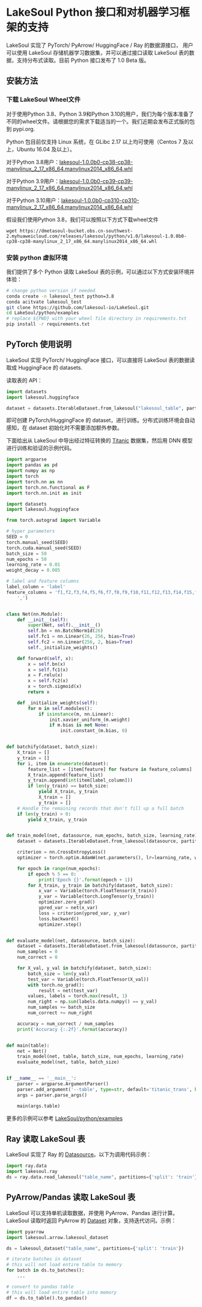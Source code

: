 # LakeSoul Python 接口和对机器学习框架的支持

LakeSoul 实现了 PyTorch/ PyArrow/ HuggingFace / Ray 的数据源接口， 用户可以使用 LakeSoul 存储机器学习数据集，并可以通过接口读取 LakeSoul 表的数据，支持分布式读取。目前 Python 接口发布了 1.0 Beta 版。

## 安装方法

### 下载 LakeSoul Wheel文件

对于使用Python 3.8、Python 3.9和Python 3.10的用户，我们为每个版本准备了不同的wheel文件。请根据您的需求下载适当的一个。我们近期会发布正式版的包到 pypi.org.

Python 包目前仅支持 Linux 系统，在 GLibc 2.17 以上均可使用（Centos 7 及以上，Ubuntu 16.04 及以上）。

对于Python
3.8用户：[lakesoul-1.0.0b0-cp38-cp38-manylinux_2_17_x86_64.manylinux2014_x86_64.whl](https://dmetasoul-bucket.obs.cn-southwest-2.myhuaweicloud.com/releases/lakesoul/python/v1.0/lakesoul-1.0.0b1-cp38-cp38-manylinux_2_17_x86_64.manylinux2014_x86_64.whl)

对于Python
3.9用户：[lakesoul-1.0.0b0-cp39-cp39-manylinux_2_17_x86_64.manylinux2014_x86_64.whl](https://dmetasoul-bucket.obs.cn-southwest-2.myhuaweicloud.com/releases/lakesoul/python/v1.0/lakesoul-1.0.0b1-cp39-cp39-manylinux_2_17_x86_64.manylinux2014_x86_64.whl)

对于Python
3.10用户：[lakesoul-1.0.0b0-cp310-cp310-manylinux_2_17_x86_64.manylinux2014_x86_64.whl](https://dmetasoul-bucket.obs.cn-southwest-2.myhuaweicloud.com/releases/lakesoul/python/v1.0/lakesoul-1.0.0b1-cp310-cp310-manylinux_2_17_x86_64.manylinux2014_x86_64.whl)

假设我们使用Python 3.8，我们可以按照以下方式下载wheel文件

```shell
wget https://dmetasoul-bucket.obs.cn-southwest-2.myhuaweicloud.com/releases/lakesoul/python/v1.0/lakesoul-1.0.0b0-cp38-cp38-manylinux_2_17_x86_64.manylinux2014_x86_64.whl
```

### 安装 python 虚拟环境
我们提供了多个 Python 读取 LakeSoul 表的示例，可以通过以下方式安装环境并体验：
```bash
# change python version if needed
conda create -n lakesoul_test python=3.8
conda acitvate lakesoul_test
git clone https://github.com/lakesoul-io/LakeSoul.git
cd LakeSoul/python/examples
# replace ${PWD} with your wheel file directory in requirements.txt
pip install -r requirements.txt
```

## PyTorch 使用说明

LakeSoul 实现 PyTorch/ HuggingFace 接口，可以直接将 LakeSoul 表的数据读取成 HuggingFace 的 datasets.

读取表的 API：
```python
import datasets
import lakesoul.huggingface

dataset = datasets.IterableDataset.from_lakesoul("lakesoul_table", partitions={'split': 'train'})
```
即可创建 PyTorch/HuggingFace 的 dataset，进行训练。分布式训练环境会自动感知，在 dataset 初始化时不需要添加额外参数。

下面给出从 LakeSoul 中导出经过特征转换的 [Titanic](https://www.kaggle.com/competitions/titanic) 数据集，然后用 DNN 模型进行训练和验证的示例代码。

```python
import argparse
import pandas as pd
import numpy as np
import torch
import torch.nn as nn
import torch.nn.functional as F
import torch.nn.init as init

import datasets
import lakesoul.huggingface

from torch.autograd import Variable

# hyper parameters
SEED = 0
torch.manual_seed(SEED)
torch.cuda.manual_seed(SEED)
batch_size = 50
num_epochs = 50
learning_rate = 0.01
weight_decay = 0.005

# label and feature columns
label_column = 'label'
feature_columns = 'f1,f2,f3,f4,f5,f6,f7,f8,f9,f10,f11,f12,f13,f14,f15,f16,f17,f18,f19,f20,f21,f22,f23,f24,f25,f26'.split(
    ',')


class Net(nn.Module):
    def __init__(self):
        super(Net, self).__init__()
        self.bn = nn.BatchNorm1d(26)
        self.fc1 = nn.Linear(26, 256, bias=True)
        self.fc2 = nn.Linear(256, 2, bias=True)
        self._initialize_weights()

    def forward(self, x):
        x = self.bn(x)
        x = self.fc1(x)
        x = F.relu(x)
        x = self.fc2(x)
        x = torch.sigmoid(x)
        return x

    def _initialize_weights(self):
        for m in self.modules():
            if isinstance(m, nn.Linear):
                init.xavier_uniform_(m.weight)
                if m.bias is not None:
                    init.constant_(m.bias, 0)


def batchify(dataset, batch_size):
    X_train = []
    y_train = []
    for i, item in enumerate(dataset):
        feature_list = [item[feature] for feature in feature_columns]
        X_train.append(feature_list)
        y_train.append(int(item[label_column]))
        if len(y_train) == batch_size:
            yield X_train, y_train
            X_train = []
            y_train = []
    # Handle the remaining records that don't fill up a full batch
    if len(y_train) > 0:
        yield X_train, y_train


def train_model(net, datasource, num_epochs, batch_size, learning_rate):
    dataset = datasets.IterableDataset.from_lakesoul(datasource, partitions={'split': 'train'})

    criterion = nn.CrossEntropyLoss()
    optimizer = torch.optim.AdamW(net.parameters(), lr=learning_rate, weight_decay=weight_decay)

    for epoch in range(num_epochs):
        if epoch % 5 == 0:
            print('Epoch {}'.format(epoch + 1))
        for X_train, y_train in batchify(dataset, batch_size):
            x_var = Variable(torch.FloatTensor(X_train))
            y_var = Variable(torch.LongTensor(y_train))
            optimizer.zero_grad()
            ypred_var = net(x_var)
            loss = criterion(ypred_var, y_var)
            loss.backward()
            optimizer.step()


def evaluate_model(net, datasource, batch_size):
    dataset = datasets.IterableDataset.from_lakesoul(datasource, partitions={'split': 'val'})
    num_samples = 0
    num_correct = 0

    for X_val, y_val in batchify(dataset, batch_size):
        batch_size = len(y_val)
        test_var = Variable(torch.FloatTensor(X_val))
        with torch.no_grad():
            result = net(test_var)
        values, labels = torch.max(result, 1)
        num_right = np.sum(labels.data.numpy() == y_val)
        num_samples += batch_size
        num_correct += num_right

    accuracy = num_correct / num_samples
    print('Accuracy {:.2f}'.format(accuracy))


def main(table):
    net = Net()
    train_model(net, table, batch_size, num_epochs, learning_rate)
    evaluate_model(net, table, batch_size)


if __name__ == '__main__':
    parser = argparse.ArgumentParser()
    parser.add_argument('--table', type=str, default='titanic_trans', help='lakesoul table name')
    args = parser.parse_args()

    main(args.table)

```

更多的示例可以参考 [LakeSoul/python/examples](https://github.com/lakesoul-io/LakeSoul/tree/main/python/examples)

## Ray 读取 LakeSoul 表
LakeSoul 实现了 Ray 的 [Datasource](https://docs.ray.io/en/latest/data/api/doc/ray.data.Datasource.html)。以下为调用代码示例：
```python
import ray.data
import lakesoul.ray
ds = ray.data.read_lakesoul("table_name", partitions={'split': 'train'})
```

## PyArrow/Pandas 读取 LakeSoul 表
LakeSoul 可以支持单机读取数据，并使用 PyArrow、Pandas 进行计算。LakeSoul 读取时返回 PyArrow 的 [Dataset](https://arrow.apache.org/docs/python/generated/pyarrow.dataset.Dataset.html) 对象，支持迭代访问。示例：
```python
import pyarrow
import lakesoul.arrow.lakesoul_dataset

ds = lakesoul_dataset("table_name", partitions={'split': 'train'})

# iterate batches in dataset
# this will not load entire table to memory
for batch in ds.to_batches():
    ...

# convert to pandas table
# this will load entire table into memory
df = ds.to_table().to_pandas()
```

